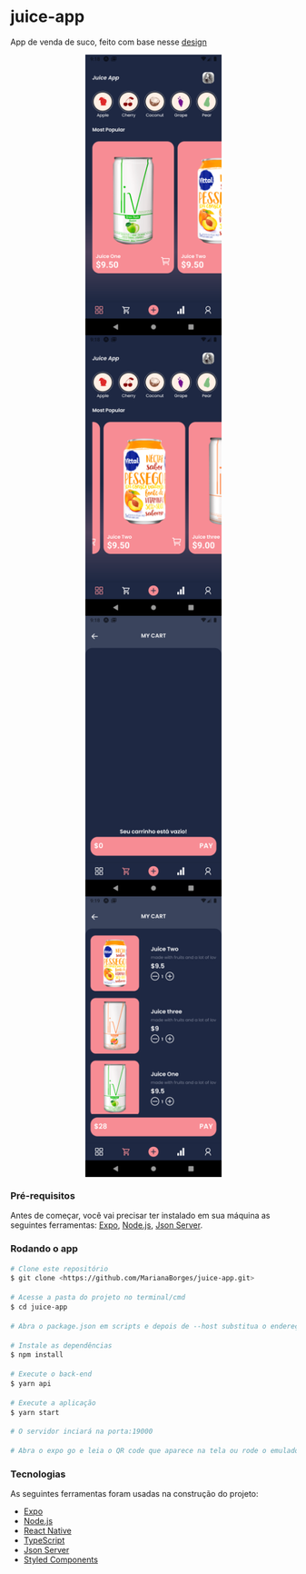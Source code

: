 # juice-app
App de venda de suco, feito com base nesse [design](https://dribbble.com/shots/10274668-Juiceup-App)

<p>
  <img src="assets/screen1.png" alt="Image" width="240" height="494" style="display: block; margin: 0 auto" />
  <img src="assets/screen2.png" alt="Image" width="240" height="494" style="display: block; margin: 0 auto" />
  <img src="assets/screen3.png" alt="Image" width="240" height="494" style="display: block; margin: 0 auto" />
  <img src="assets/screen4.png" alt="Image" width="240" height="494" style="display: block; margin: 0 auto" />
</p>

### Pré-requisitos

Antes de começar, você vai precisar ter instalado em sua máquina as seguintes ferramentas:
[Expo](https://docs.expo.io/), [Node.js](https://nodejs.org/en/), [Json Server](https://www.npmjs.com/package/json-server). 

### Rodando o app

```bash
# Clone este repositório
$ git clone <https://github.com/MarianaBorges/juice-app.git>

# Acesse a pasta do projeto no terminal/cmd
$ cd juice-app

# Abra o package.json em scripts e depois de --host substitua o endereço ip pelo da sua máquina

# Instale as dependências
$ npm install

# Execute o back-end
$ yarn api

# Execute a aplicação
$ yarn start

# O servidor inciará na porta:19000

# Abra o expo go e leia o QR code que aparece na tela ou rode o emulador
```

### Tecnologias

As seguintes ferramentas foram usadas na construção do projeto:

- [Expo](https://expo.io/)
- [Node.js](https://nodejs.org/en/)
- [React Native](https://reactnative.dev/)
- [TypeScript](https://www.typescriptlang.org/)
- [Json Server](https://www.npmjs.com/package/json-server)
- [Styled Components](https://styled-components.com/)
